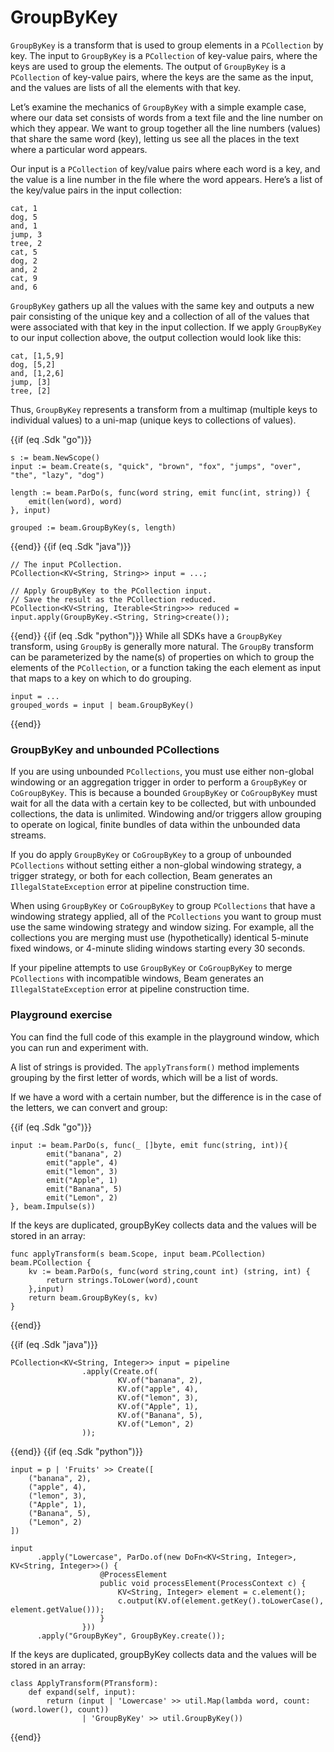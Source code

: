 <!--
Licensed under the Apache License, Version 2.0 (the "License");
you may not use this file except in compliance with the License.
You may obtain a copy of the License at
http://www.apache.org/licenses/LICENSE-2.0
Unless required by applicable law or agreed to in writing, software
distributed under the License is distributed on an "AS IS" BASIS,
WITHOUT WARRANTIES OR CONDITIONS OF ANY KIND, either express or implied.
See the License for the specific language governing permissions and
limitations under the License.
-->
# GroupByKey

`GroupByKey` is a transform that is used to group elements in a `PCollection` by key. The input to `GroupByKey` is a `PCollection` of key-value pairs, where the keys are used to group the elements. The output of `GroupByKey` is a `PCollection` of key-value pairs, where the keys are the same as the input, and the values are lists of all the elements with that key.

Let’s examine the mechanics of `GroupByKey` with a simple example case, where our data set consists of words from a text file and the line number on which they appear. We want to group together all the line numbers (values) that share the same word (key), letting us see all the places in the text where a particular word appears.

Our input is a `PCollection` of key/value pairs where each word is a key, and the value is a line number in the file where the word appears. Here’s a list of the key/value pairs in the input collection:

```
cat, 1
dog, 5
and, 1
jump, 3
tree, 2
cat, 5
dog, 2
and, 2
cat, 9
and, 6
```

`GroupByKey` gathers up all the values with the same key and outputs a new pair consisting of the unique key and a collection of all of the values that were associated with that key in the input collection. If we apply `GroupByKey` to our input collection above, the output collection would look like this:

```
cat, [1,5,9]
dog, [5,2]
and, [1,2,6]
jump, [3]
tree, [2]
```

Thus, `GroupByKey` represents a transform from a multimap (multiple keys to individual values) to a uni-map (unique keys to collections of values).

{{if (eq .Sdk "go")}}
```
s := beam.NewScope()
input := beam.Create(s, "quick", "brown", "fox", "jumps", "over", "the", "lazy", "dog")

length := beam.ParDo(s, func(word string, emit func(int, string)) {
	emit(len(word), word)
}, input)

grouped := beam.GroupByKey(s, length)
```
{{end}}
{{if (eq .Sdk "java")}}
```
// The input PCollection.
PCollection<KV<String, String>> input = ...;

// Apply GroupByKey to the PCollection input.
// Save the result as the PCollection reduced.
PCollection<KV<String, Iterable<String>>> reduced = input.apply(GroupByKey.<String, String>create());
```
{{end}}
{{if (eq .Sdk "python")}}
While all SDKs have a `GroupByKey` transform, using `GroupBy` is generally more natural. The `GroupBy` transform can be parameterized by the name(s) of properties on which to group the elements of the `PCollection`, or a function taking the each element as input that maps to a key on which to do grouping.

```
input = ...
grouped_words = input | beam.GroupByKey()
```
{{end}}

### GroupByKey and unbounded PCollections

If you are using unbounded `PCollections`, you must use either non-global windowing or an aggregation trigger in order to perform a `GroupByKey` or `CoGroupByKey`. This is because a bounded `GroupByKey` or `CoGroupByKey` must wait for all the data with a certain key to be collected, but with unbounded collections, the data is unlimited. Windowing and/or triggers allow grouping to operate on logical, finite bundles of data within the unbounded data streams.

If you do apply `GroupByKey` or `CoGroupByKey` to a group of unbounded `PCollections` without setting either a non-global windowing strategy, a trigger strategy, or both for each collection, Beam generates an `IllegalStateException` error at pipeline construction time.

When using `GroupByKey` or `CoGroupByKey` to group `PCollections` that have a windowing strategy applied, all of the `PCollections` you want to group must use the same windowing strategy and window sizing. For example, all the collections you are merging must use (hypothetically) identical 5-minute fixed windows, or 4-minute sliding windows starting every 30 seconds.

If your pipeline attempts to use `GroupByKey` or `CoGroupByKey` to merge `PCollections` with incompatible windows, Beam generates an `IllegalStateException` error at pipeline construction time.


### Playground exercise

You can find the full code of this example in the playground window, which you can run and experiment with.

A list of strings is provided. The `applyTransform()` method implements grouping by the first letter of words, which will be a list of words.

If we have a word with a certain number, but the difference is in the case of the letters, we can convert and group:

{{if (eq .Sdk "go")}}
```
input := beam.ParDo(s, func(_ []byte, emit func(string, int)){
		emit("banana", 2)
		emit("apple", 4)
		emit("lemon", 3)
		emit("Apple", 1)
		emit("Banana", 5)
		emit("Lemon", 2)
}, beam.Impulse(s))
```

If the keys are duplicated, groupByKey collects data and the values will be stored in an array:
```
func applyTransform(s beam.Scope, input beam.PCollection) beam.PCollection {
	kv := beam.ParDo(s, func(word string,count int) (string, int) {
		return strings.ToLower(word),count
    },input)
	return beam.GroupByKey(s, kv)
}
```
{{end}}

{{if (eq .Sdk "java")}}
```
PCollection<KV<String, Integer>> input = pipeline
                .apply(Create.of(
                        KV.of("banana", 2),
                        KV.of("apple", 4),
                        KV.of("lemon", 3),
                        KV.of("Apple", 1),
                        KV.of("Banana", 5),
                        KV.of("Lemon", 2)
                ));
```
{{end}}
{{if (eq .Sdk "python")}}
```
input = p | 'Fruits' >> Create([
    ("banana", 2),
	("apple", 4),
	("lemon", 3),
	("Apple", 1),
	("Banana", 5),
	("Lemon", 2)
])

input
      .apply("Lowercase", ParDo.of(new DoFn<KV<String, Integer>, KV<String, Integer>>() {
                    @ProcessElement
                    public void processElement(ProcessContext c) {
                        KV<String, Integer> element = c.element();
                        c.output(KV.of(element.getKey().toLowerCase(), element.getValue()));
                    }
                }))
      .apply("GroupByKey", GroupByKey.create());
```

If the keys are duplicated, groupByKey collects data and the values will be stored in an array:
```
class ApplyTransform(PTransform):
    def expand(self, input):
        return (input | 'Lowercase' >> util.Map(lambda word, count: (word.lower(), count))
                | 'GroupByKey' >> util.GroupByKey())
```
{{end}}
